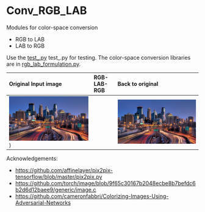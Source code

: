# Conv_RGB_LAB

Modules for color-space conversion

- RGB to LAB
- LAB to RGB


Use the [test_.py](test_.py) test_.py for testing. 
The color-space conversion libraries are in [rgb_lab_formulation.py](rgb_lab_formulation.py). 


| Original Input image | RGB-LAB-RGB | Back to original | 
|:--------------------|:--------------------|:--------------------|
| ![det-7](/data/umn.jpg)) |    | ![det-2](/data/converted_umn.jpg) |


Acknowledgements:
- https://github.com/affinelayer/pix2pix-tensorflow/blob/master/pix2pix.py  
- https://github.com/torch/image/blob/9f65c30167b2048ecbe8b7befdc6b2d6d12baee9/generic/image.c 
- https://github.com/cameronfabbri/Colorizing-Images-Using-Adversarial-Networks 
